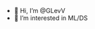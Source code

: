 - 👋 Hi, I’m @GLevV
- 👀 I’m interested in ML/DS

<!---
GLevV/GLevV is a ✨ special ✨ repository because its `README.md` (this file) appears on your GitHub profile.
You can click the Preview link to take a look at your changes.
--->
